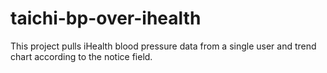 # taichi-bp-over-ihealth

This project pulls iHealth blood pressure data from a single user and trend chart according to the notice field.
